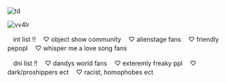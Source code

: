 ![td](https://github.com/user-attachments/assets/2c2a2b23-911b-4e05-98ee-19b02f9bcfde)



<p align="left"> <img src="https://komarev.com/ghpvc/?username=vv4lr&label=ㅤcoolㅤpplㅤ&color=2cabf7&style=flat" alt="vv4lr" /> </p>

ㅤint list !!
ㅤ♡ object show community
ㅤ♡ alienstage fans
ㅤ♡ friendly pepopl
ㅤ♡ whisper me a love song fans

ㅤdni list !!
ㅤ♡ dandys world fans
ㅤ♡ exteremly freaky ppl
ㅤ♡ dark/proshippers ect
ㅤ♡ racist, homophobes ect
